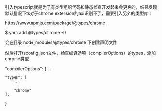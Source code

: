 引入typescript就是为了有类型组织代码和静态检查开发起来会更爽的，结果发现默认情况下ts对于chrome extension的api识别不了，需要引入另外的类型库：

https://www.npmjs.com/package/@types/chrome

$ yarn add @types/chrome -D

会在目录 node_modules/@types/chrome 下创建声明文件

然后打开tsconfig.json文件，检查编译选项（compilerOptions）的types，添加chrome类型

"compilerOptions": {
	...

	"types": [
		...
			
		"chrome"
	],
}